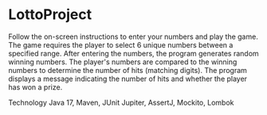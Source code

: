 # LottoProject
Follow the on-screen instructions to enter your numbers and play the game.
The game requires the player to select 6 unique numbers between a specified range.
After entering the numbers, the program generates random winning numbers.
The player's numbers are compared to the winning numbers to determine the number of hits (matching digits).
The program displays a message indicating the number of hits and whether the player has won a prize.

Technology Java 17, Maven, JUnit Jupiter, AssertJ, Mockito, Lombok
